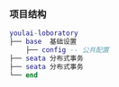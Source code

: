 ### 项目结构

``` lua
youlai-loboratory
├── base  基础设置
    ├── config -- 公共配置
├── seata 分布式事务
├── seata 分布式事务
└── end
```